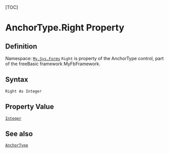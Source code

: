 [TOC]
# AnchorType.Right Property

## Definition
Namespace: [`My.Sys.Forms`](My.Sys.Forms.md)
`Right` is property of the AnchorType control, part of the freeBasic framework MyFbFramework.
## Syntax
```freeBasic
Right As Integer
```
## Property Value
[`Integer`]("https://www.freebasic.net/wiki/KeyPgInteger")
## See also
[`AnchorType`](AnchorType.md)
